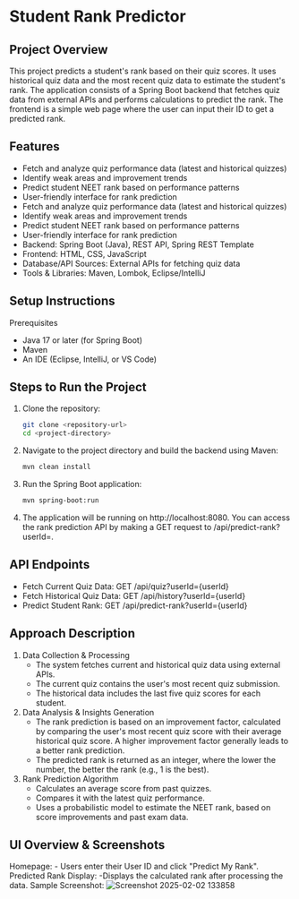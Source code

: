 # Student Rank Predictor
## Project Overview
This project predicts a student's rank based on their quiz scores. It uses historical quiz data and the most recent quiz data to estimate the student's rank. The application consists of a Spring Boot backend that fetches quiz data from external APIs and performs calculations to predict the rank. The frontend is a simple web page where the user can input their ID to get a predicted rank.

## Features
- Fetch and analyze quiz performance data (latest and historical quizzes)
- Identify weak areas and improvement trends
- Predict student NEET rank based on performance patterns
- User-friendly interface for rank prediction
- Fetch and analyze quiz performance data (latest and historical quizzes)
- Identify weak areas and improvement trends
- Predict student NEET rank based on performance patterns
- User-friendly interface for rank prediction
- Backend: Spring Boot (Java), REST API, Spring REST Template
- Frontend: HTML, CSS, JavaScript
- Database/API Sources: External APIs for fetching quiz data
- Tools & Libraries: Maven, Lombok, Eclipse/IntelliJ
   
## Setup Instructions
Prerequisites
- Java 17 or later (for Spring Boot)
- Maven
- An IDE (Eclipse, IntelliJ, or VS Code)
  
## Steps to Run the Project
1. Clone the repository:
    ```bash
    git clone <repository-url>
    cd <project-directory>
2. Navigate to the project directory and build the backend using Maven:
    ```bash
    mvn clean install
3. Run the Spring Boot application:
   ```bash
   mvn spring-boot:run
4. The application will be running on http://localhost:8080. You can access the rank prediction API by making a GET request to /api/predict-rank?userId=<userId>.

## API Endpoints
- Fetch Current Quiz Data: GET /api/quiz?userId={userId}
- Fetch Historical Quiz Data: GET /api/history?userId={userId}
- Predict Student Rank: GET /api/predict-rank?userId={userId}
  
## Approach Description
1. Data Collection & Processing
    - The system fetches current and historical quiz data using external APIs.
    - The current quiz contains the user's most recent quiz submission.
    - The historical data includes the last five quiz scores for each student.
2. Data Analysis & Insights Generation
   - The rank prediction is based on an improvement factor, calculated by comparing the user's most recent quiz score with their average historical quiz score. A higher improvement factor generally leads to a better rank prediction.
    - The predicted rank is returned as an integer, where the lower the number, the better the rank (e.g., 1 is the best).
3. Rank Prediction Algorithm
    - Calculates an average score from past quizzes.
    - Compares it with the latest quiz performance.
    - Uses a probabilistic model to estimate the NEET rank, based on score improvements and past exam data.

## UI Overview & Screenshots
Homepage:
    - Users enter their User ID and click "Predict My Rank".
Predicted Rank Display:
    -Displays the calculated rank after processing the data.
Sample Screenshot:
![Screenshot 2025-02-02 133858](https://github.com/user-attachments/assets/4bad8a33-829e-4a3b-9667-f89196773e2a)


